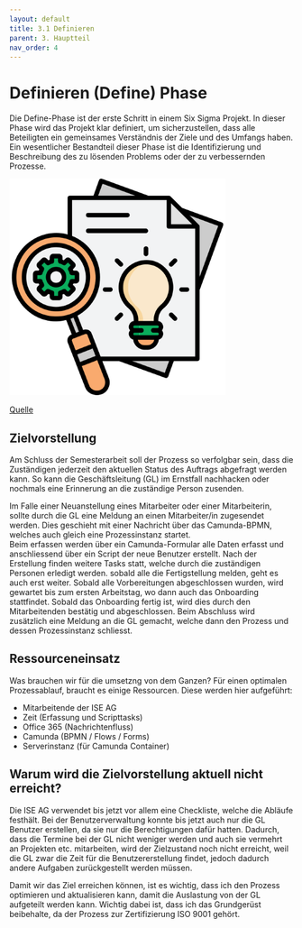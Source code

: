 ```yaml
---
layout: default
title: 3.1 Definieren
parent: 3. Hauptteil
nav_order: 4
---
```

# Definieren (Define) Phase

Die Define-Phase ist der erste Schritt in einem Six Sigma Projekt. In dieser Phase wird das Projekt klar definiert, um sicherzustellen, dass alle Beteiligten ein gemeinsames Verständnis der Ziele und des Umfangs haben. Ein wesentlicher Bestandteil dieser Phase ist die Identifizierung und Beschreibung des zu lösenden Problems oder der zu verbessernden Prozesse.

![Define](../../ressources/images/define.png)

[Quelle](../Quellverzeichnis/index.md#define-phase)

## Zielvorstellung
Am Schluss der Semesterarbeit soll der Prozess so verfolgbar sein, dass die Zuständigen jederzeit den aktuellen Status des Auftrags abgefragt werden kann. So kann die Geschäftsleitung (GL) im Ernstfall nachhacken oder nochmals eine Erinnerung an die zuständige Person zusenden. 

Im Falle einer Neuanstellung eines Mitarbeiter oder einer Mitarbeiterin, sollte durch die GL eine Meldung an einen Mitarbeiter/in zugesendet werden. Dies geschieht mit einer Nachricht über das Camunda-BPMN, welches auch gleich eine Prozessinstanz startet.  
Beim erfassen werden über ein Camunda-Formular alle Daten erfasst und anschliessend über ein Script der neue Benutzer erstellt. Nach der Erstellung finden weitere Tasks statt, welche durch die zuständigen Personen erledigt werden. sobald alle die Fertigstellung melden, geht es auch erst weiter. 
Sobald alle Vorbereitungen abgeschlossen wurden, wird gewartet bis zum ersten Arbeitstag, wo dann auch das Onboarding stattfindet. 
Sobald das Onboarding fertig ist, wird dies durch den Mitarbeitenden bestätig und abgeschlossen.
Beim Abschluss wird zusätzlich eine Meldung an die GL gemacht, welche dann den Prozess und dessen Prozessinstanz schliesst.

## Ressourceneinsatz 
Was brauchen wir für die umsetzng von dem Ganzen?
Für einen optimalen Prozessablauf, braucht es einige Ressourcen. Diese werden hier aufgeführt:
- Mitarbeitende der ISE AG 
- Zeit (Erfassung und Scripttasks)
- Office 365 (Nachrichtenfluss)
- Camunda (BPMN / Flows / Forms)
- Serverinstanz (für Camunda Container)


## Warum wird die Zielvorstellung aktuell nicht erreicht?
Die ISE AG verwendet bis jetzt vor allem eine Checkliste, welche die Abläufe festhält.
Bei der Benutzerverwaltung konnte bis jetzt auch nur die GL Benutzer erstellen, da sie nur die Berechtigungen dafür hatten. Dadurch, dass die Termine bei der GL nicht weniger werden und auch sie vermehrt an Projekten etc. mitarbeiten, wird der Zielzustand noch nicht erreicht, weil die GL zwar die Zeit für die Benutzererstellung findet, jedoch dadurch andere Aufgaben zurückgestellt werden müssen. 

Damit wir das Ziel erreichen können, ist es wichtig, dass ich den Prozess optimieren und aktualisieren kann, damit die Auslastung von der GL aufgeteilt werden kann. 
Wichtig dabei ist, dass ich das Grundgerüst beibehalte, da der Prozess zur Zertifizierung ISO 9001 gehört. 









